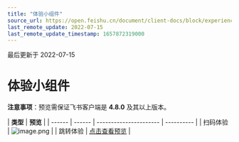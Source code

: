 ```yaml
---
title: "体验小组件"
source_url: https://open.feishu.cn/document/client-docs/block/experience-block
last_remote_update: 2022-07-15
last_remote_update_timestamp: 1657872319000
---
```

最后更新于 2022-07-15

# 体验小组件
**注意事项**：预览需保证飞书客户端是 **4.8.0** 及其以上版本。

| **类型** | **预览**                 |
| ------ | ------ | ---------------------- | ---------- |
| 扫码体验   | ![image.png](https://sf3-cn.feishucdn.com/obj/open-platform-opendoc/62149cafceb008e52bc2b5b53360df0c_wemFyhaY2w.png?lazyload=true&width=260&height=260) |
| 跳转体验   | [点击查看预览](https://applink.feishu.cn/client/block/workplace/open?appId=cli_a180fc58feb8d00b&blockTypeId=blk_610a40455f800004c32b6bb6&sourceData=%7B%22tab%22%3A%22api%22%7D) |
